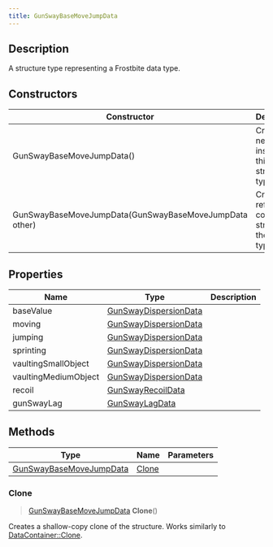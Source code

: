 ```yaml
---
title: GunSwayBaseMoveJumpData
---
```

## Description

A structure type representing a Frostbite data type.

## Constructors

| Constructor                                            | Description                                              |
| ------------------------------------------------------ | -------------------------------------------------------- |
| GunSwayBaseMoveJumpData()                              | Create a new instance of this structure type.            |
| GunSwayBaseMoveJumpData(GunSwayBaseMoveJumpData other) | Create a reference copy of a structure of the same type. |

## Properties

| Name                 | Type                                           | Description |
| -------------------- | ---------------------------------------------- | ----------- |
| baseValue            | [GunSwayDispersionData](/vext/ref/fb/gunswaydispersiondata/) |             |
| moving               | [GunSwayDispersionData](/vext/ref/fb/gunswaydispersiondata/) |             |
| jumping              | [GunSwayDispersionData](/vext/ref/fb/gunswaydispersiondata/) |             |
| sprinting            | [GunSwayDispersionData](/vext/ref/fb/gunswaydispersiondata/) |             |
| vaultingSmallObject  | [GunSwayDispersionData](/vext/ref/fb/gunswaydispersiondata/) |             |
| vaultingMediumObject | [GunSwayDispersionData](/vext/ref/fb/gunswaydispersiondata/) |             |
| recoil               | [GunSwayRecoilData](/vext/ref/fb/gunswayrecoildata/)         |             |
| gunSwayLag           | [GunSwayLagData](/vext/ref/fb/gunswaylagdata/)               |             |

## Methods

| Type                                               | Name            | Parameters |
| -------------------------------------------------- | --------------- | ---------- |
| [GunSwayBaseMoveJumpData](/vext/ref/fb/gunswaybasemovejumpdata/) | [Clone](#clone) |            |

### Clone

> [GunSwayBaseMoveJumpData](/vext/ref/fb/gunswaybasemovejumpdata/) **Clone**()

Creates a shallow-copy clone of the structure. Works similarly to [DataContainer::Clone](/vext/ref/shared/class/datacontainer#clone).
